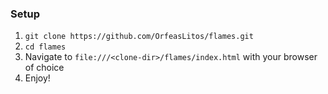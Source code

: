 ### Setup

1. `git clone https://github.com/OrfeasLitos/flames.git`
1. `cd flames`
1. Navigate to `file:///<clone-dir>/flames/index.html` with your browser of choice
1. Enjoy!
